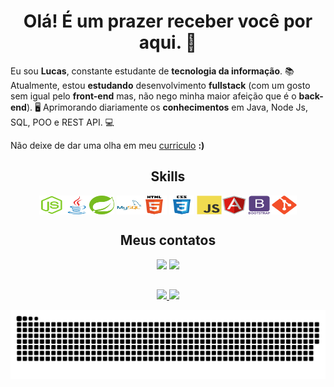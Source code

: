 <h1 align="center">Olá! É um prazer receber você por aqui. 👋</h1>

Eu sou **Lucas**, constante estudante de **tecnologia da informação**. 📚
Atualmente, estou **estudando** desenvolvimento **fullstack** (com um gosto sem igual pelo **front-end** mas, não nego minha maior afeição que é o **back-end**). 🖥 
Aprimorando diariamente os **conhecimentos** em Java, Node Js, SQL, POO e REST API. 💻

Não deixe de dar uma olha em meu <a href="https://llauros.github.io/lucaslauropersonalportfolio/" target="_blank">curriculo</a> **:)**
 
<h2 align="center">Skills</h2>
<div align="center">
<img align="center" height="30" width="40" src="https://raw.githubusercontent.com/devicons/devicon/master/icons/nodejs/nodejs-original.svg"></img><img align="center" height="30" width="40" src="https://raw.githubusercontent.com/devicons/devicon/master/icons/java/java-original.svg"></img><img align="center" height="30" width="40" src="https://raw.githubusercontent.com/devicons/devicon/master/icons/spring/spring-original.svg"></img>
<img align="center" height="30" width="40" src="https://raw.githubusercontent.com/devicons/devicon/master/icons/mysql/mysql-original-wordmark.svg"></img><img bgcolor="red" align="center" height="30" width="40" src="https://raw.githubusercontent.com/devicons/devicon/master/icons/html5/html5-original-wordmark.svg"></img>
<img align="center" height="30" width="40" src="https://raw.githubusercontent.com/devicons/devicon/master/icons/css3/css3-original-wordmark.svg"></img>
<img align="center" height="30" width="40" src="https://raw.githubusercontent.com/devicons/devicon/master/icons/javascript/javascript-original.svg"></img><img align="center" height="30" width="40" src="https://raw.githubusercontent.com/devicons/devicon/master/icons/angularjs/angularjs-original.svg"></img><img align="center" height="30" width="40" src="https://raw.githubusercontent.com/devicons/devicon/master/icons/bootstrap/bootstrap-plain-wordmark.svg"></img><img align="center" height="30" width="40" src="https://raw.githubusercontent.com/devicons/devicon/master/icons/git/git-original.svg"></img>
</div>

<div align="center">
 <h2>Meus contatos</h2>
  <a href="https://www.linkedin.com/in/lucaslauro/" target="_blank"><img src="https://img.shields.io/badge/-LinkedIn-%230077B5?style=for-the-badge&logo=linkedin&logoColor=white"></a> 
 <a href = "mailto:lucaslauro@live.com"><img src="https://img.shields.io/badge/Microsoft_Outlook-0078D4?style=for-the-badge&logo=microsoft-outlook&logoColor=white" target="_blank"></a>
</div>

## 
<div align="center">
  <a href="https://github.com/llauros">
  <img height="180em" src="https://github-readme-stats.vercel.app/api?username=llauros&show_icons=true&theme=react&include_all_commits=true&count_private=true"/>
  <img height="180em" src="https://github-readme-stats.vercel.app/api/top-langs/?username=llauros&layout=compact&langs_count=7&theme=react"/>
</div>

![Snake animation](https://github.com/llauros/llauros/blob/output/github-contribution-grid-snake.svg)
   
